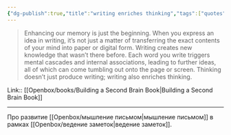 ```yaml
---
{"dg-publish":true,"title":"writing enriches thinking","tags":["quotes"],"date":"2023-01-29T06:47:34+04:00","modified_at":"2023-06-09T16:35:14+03:00","alias":"writing enriches thinking","dg-path":"/quotes/202301290647.md","permalink":"/quotes/202301290647/","dgPassFrontmatter":true}
---
```



> Enhancing our memory is just the beginning. When you express an idea in writing, it’s not just a matter of transferring the exact contents of your mind into paper or digital form. Writing creates new knowledge that wasn’t there before. Each word you write triggers mental cascades and internal associations, leading to further ideas, all of which can come tumbling out onto the page or screen. Thinking doesn’t just produce writing; writing also enriches thinking.

Link:: [[Openbox/books/Building a Second Brain Book|Building a Second Brain Book]]

---

Про развитие [[Openbox/мышление письмом|мышление письмом]] в рамках [[Openbox/ведение заметок|ведение заметок]].
